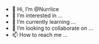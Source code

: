 - 👋 Hi, I’m @Nurrlice
- 👀 I’m interested in ...
- 🌱 I’m currently learning ...
- 💞️ I’m looking to collaborate on ...
- 📫 How to reach me ...

<!---
Nurrlice/Nurrlice is a ✨ special ✨ repository because its `README.md` (this file) appears on your GitHub profile.
You can click the Preview link to take a look at your changes.
--->
